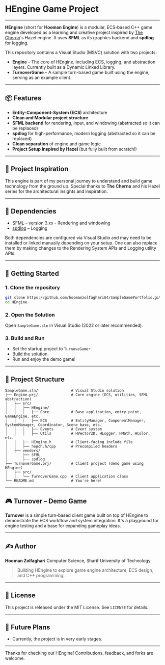 # HEngine Game Project
---

**HEngine** (short for **Hooman Engine**) is a modular, ECS-based C++ game engine developed as a learning and creative project inspired by [The Cherno](https://github.com/TheCherno)'s Hazel engine. It uses **SFML** as its graphics backend and **spdlog** for logging.

This repository contains a Visual Studio (MSVC) solution with two projects:

- **Engine** – The core of HEngine, including ECS, logging, and abstraction layers. Currently built as a Dynamic Linked Library.
- **TurnoverGame** – A sample turn-based game built using the engine, serving as an example client.

---

## 📦 Features

- **Entity-Component-System (ECS)** architecture
- **Clean and Modular project structure**
- **SFML backend** for rendering, input, and windowing (abstracted so it can be replaced)
- **spdlog** for high-performance, modern logging (abstracted so it can be replaced)
- **Clean separation** of engine and game logic
- **Project Setup Inspired by Hazel** (but fully built from scratch!)

---

## 🧠 Project Inspiration

This engine is part of my personal journey to understand and build game technology from the ground up. Special thanks to **The Cherno** and his Hazel series for the architectural insights and inspiration.

---

## 🔧 Dependencies

- [SFML](https://www.sfml-dev.org/) – version 3.xx - Rendering and windowing
- [spdlog](https://github.com/gabime/spdlog) – Logging

Both dependencies are configured via Visual Studio and may need to be installed or linked manually depending on your setup. 
One can also replace them by making changes to the Rendering System APIs and Logging utility APIs.

---

## 🚀 Getting Started

### 1. Clone the repository

```bash
git clone https://github.com/hoomanzolfaghari84/SampleGamePortfolio.git
cd HEngine
````

### 2. Open the Solution

Open `SampleGame.sln` in Visual Studio (2022 or later recommended).

### 3. Build and Run

* Set the startup project to `TurnoveGamer`.
* Build the solution.
* Run and enjoy the demo game!

---

## 📁 Project Structure

```
SampleGame.sln/               # Visual Studio solution
├── Engine.prj/               # Core engine (ECS, utilities, SFML abstraction)
│   ├── src/
│   │   ├── HEngine/
│   │   │   ├── Core          # Base application, entry point, GameEngine, etc.
│   │   │   ├── ECS           # EntityManager, ComponentManager, SystemManager, Coordinator, Scene base, etc.
│   │   │   ├── Events        # Event system
│   │   │   ├── Utils         # HVector2D, HLogger, HMath, HColor, etc.
│   │   ├── HEngine.h         # Client-facing include file
│   │   ├── hepch.h/cpp       # Precompiled headers
│   ├── vendors/
│       ├── SFML
│       ├── spdlog
├── TurnoverGame.prj/         # Client project (demo game using HEngine)
│   ├── src/
│   │   └── TurnoverGame.cpp  # Client application class
└── README.md                 # You're here!
```

---

## 🎮 Turnover – Demo Game

**Turnover** is a simple turn-based client game built on top of HEngine to demonstrate the ECS workflow and system integration. It's a playground for engine testing and a base for expanding gameplay ideas.

---

## ✍️ Author

**Hooman Zolfaghari**
Computer Science, Sharif University of Technology

> Building HEngine to explore game engine architecture, ECS design, and C++ programming.

---

## 📜 License

This project is released under the MIT License. See `LICENSE` for details.

---

## 🌟 Future Plans

* Currently, the project is in very early stages.

---

Thanks for checking out HEngine! Contributions, feedback, and forks are welcome.



